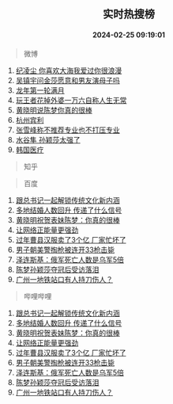 <div align="center"><h2>实时热搜榜</h2><h4>2024-02-25 09:19:01</h4></div>

> 微博  

1. [纪凌尘 你喜欢大海我爱过你很浪漫](https://s.weibo.com/weibo?q=%E7%BA%AA%E5%87%8C%E5%B0%98%20%E4%BD%A0%E5%96%9C%E6%AC%A2%E5%A4%A7%E6%B5%B7%E6%88%91%E7%88%B1%E8%BF%87%E4%BD%A0%E5%BE%88%E6%B5%AA%E6%BC%AB&t=31&band_rank=1&Refer=top)<br />
2. [吴镇宇问金莎愿意和男友演母子吗](https://s.weibo.com/weibo?q=%23%E5%90%B4%E9%95%87%E5%AE%87%E9%97%AE%E9%87%91%E8%8E%8E%E6%84%BF%E6%84%8F%E5%92%8C%E7%94%B7%E5%8F%8B%E6%BC%94%E6%AF%8D%E5%AD%90%E5%90%97%23&t=31&band_rank=2&Refer=top)<br />
3. [龙年第一轮满月](https://s.weibo.com/weibo?q=%23%E9%BE%99%E5%B9%B4%E7%AC%AC%E4%B8%80%E8%BD%AE%E6%BB%A1%E6%9C%88%23&t=31&band_rank=3&Refer=top)<br />
4. [玩王者花掉外婆一万六自称人生无常](https://s.weibo.com/weibo?q=%23%E7%8E%A9%E7%8E%8B%E8%80%85%E8%8A%B1%E6%8E%89%E5%A4%96%E5%A9%86%E4%B8%80%E4%B8%87%E5%85%AD%E8%87%AA%E7%A7%B0%E4%BA%BA%E7%94%9F%E6%97%A0%E5%B8%B8%23&t=31&band_rank=4&Refer=top)<br />
5. [黄晓明说陈梦你真的很棒](https://s.weibo.com/weibo?q=%23%E9%BB%84%E6%99%93%E6%98%8E%E8%AF%B4%E9%99%88%E6%A2%A6%E4%BD%A0%E7%9C%9F%E7%9A%84%E5%BE%88%E6%A3%92%23&t=31&band_rank=5&Refer=top)<br />
6. [杭州宾利](https://s.weibo.com/weibo?q=%E6%9D%AD%E5%B7%9E%E5%AE%BE%E5%88%A9&t=31&band_rank=6&Refer=top)<br />
7. [张雪峰称不推荐专业也不打压专业](https://s.weibo.com/weibo?q=%23%E5%BC%A0%E9%9B%AA%E5%B3%B0%E7%A7%B0%E4%B8%8D%E6%8E%A8%E8%8D%90%E4%B8%93%E4%B8%9A%E4%B9%9F%E4%B8%8D%E6%89%93%E5%8E%8B%E4%B8%93%E4%B8%9A%23&t=31&band_rank=7&Refer=top)<br />
8. [水谷隼 孙颖莎太强了](https://s.weibo.com/weibo?q=%E6%B0%B4%E8%B0%B7%E9%9A%BC%20%E5%AD%99%E9%A2%96%E8%8E%8E%E5%A4%AA%E5%BC%BA%E4%BA%86&t=31&band_rank=8&Refer=top)<br />
9. [韩国医疗](https://s.weibo.com/weibo?q=%E9%9F%A9%E5%9B%BD%E5%8C%BB%E7%96%97&t=31&band_rank=9&Refer=top)<br />

> 知乎  


> 百度  

1. [跟总书记一起解锁传统文化新内涵](https://www.baidu.com/s?wd=%E8%B7%9F%E6%80%BB%E4%B9%A6%E8%AE%B0%E4%B8%80%E8%B5%B7%E8%A7%A3%E9%94%81%E4%BC%A0%E7%BB%9F%E6%96%87%E5%8C%96%E6%96%B0%E5%86%85%E6%B6%B5&sa=fyb_news&rsv_dl=fyb_news)<br />
2. [多地结婚人数回升 传递了什么信号](https://www.baidu.com/s?wd=%E5%A4%9A%E5%9C%B0%E7%BB%93%E5%A9%9A%E4%BA%BA%E6%95%B0%E5%9B%9E%E5%8D%87+%E4%BC%A0%E9%80%92%E4%BA%86%E4%BB%80%E4%B9%88%E4%BF%A1%E5%8F%B7&sa=fyb_news&rsv_dl=fyb_news)<br />
3. [黄晓明祝贺表妹陈梦：你真的很棒](https://www.baidu.com/s?wd=%E9%BB%84%E6%99%93%E6%98%8E%E7%A5%9D%E8%B4%BA%E8%A1%A8%E5%A6%B9%E9%99%88%E6%A2%A6%EF%BC%9A%E4%BD%A0%E7%9C%9F%E7%9A%84%E5%BE%88%E6%A3%92&sa=fyb_news&rsv_dl=fyb_news)<br />
4. [让网络正能量更强劲](https://www.baidu.com/s?wd=%E8%AE%A9%E7%BD%91%E7%BB%9C%E6%AD%A3%E8%83%BD%E9%87%8F%E6%9B%B4%E5%BC%BA%E5%8A%B2&sa=fyb_news&rsv_dl=fyb_news)<br />
5. [过年曹县汉服卖了3个亿 厂家忙坏了](https://www.baidu.com/s?wd=%E8%BF%87%E5%B9%B4%E6%9B%B9%E5%8E%BF%E6%B1%89%E6%9C%8D%E5%8D%96%E4%BA%863%E4%B8%AA%E4%BA%BF+%E5%8E%82%E5%AE%B6%E5%BF%99%E5%9D%8F%E4%BA%86&sa=fyb_news&rsv_dl=fyb_news)<br />
6. [男子朝美警掏枪被连开33枪击毙](https://www.baidu.com/s?wd=%E7%94%B7%E5%AD%90%E6%9C%9D%E7%BE%8E%E8%AD%A6%E6%8E%8F%E6%9E%AA%E8%A2%AB%E8%BF%9E%E5%BC%8033%E6%9E%AA%E5%87%BB%E6%AF%99&sa=fyb_news&rsv_dl=fyb_news)<br />
7. [泽连斯基：俄军死亡人数是乌军5倍](https://www.baidu.com/s?wd=%E6%B3%BD%E8%BF%9E%E6%96%AF%E5%9F%BA%EF%BC%9A%E4%BF%84%E5%86%9B%E6%AD%BB%E4%BA%A1%E4%BA%BA%E6%95%B0%E6%98%AF%E4%B9%8C%E5%86%9B5%E5%80%8D&sa=fyb_news&rsv_dl=fyb_news)<br />
8. [陈梦孙颖莎夺冠后受访落泪](https://www.baidu.com/s?wd=%E9%99%88%E6%A2%A6%E5%AD%99%E9%A2%96%E8%8E%8E%E5%A4%BA%E5%86%A0%E5%90%8E%E5%8F%97%E8%AE%BF%E8%90%BD%E6%B3%AA&sa=fyb_news&rsv_dl=fyb_news)<br />
9. [广州一地铁站口有人持刀伤人？](https://www.baidu.com/s?wd=%E5%B9%BF%E5%B7%9E%E4%B8%80%E5%9C%B0%E9%93%81%E7%AB%99%E5%8F%A3%E6%9C%89%E4%BA%BA%E6%8C%81%E5%88%80%E4%BC%A4%E4%BA%BA%EF%BC%9F&sa=fyb_news&rsv_dl=fyb_news)<br />

> 哔哩哔哩  

1. [跟总书记一起解锁传统文化新内涵](https://www.baidu.com/s?wd=%E8%B7%9F%E6%80%BB%E4%B9%A6%E8%AE%B0%E4%B8%80%E8%B5%B7%E8%A7%A3%E9%94%81%E4%BC%A0%E7%BB%9F%E6%96%87%E5%8C%96%E6%96%B0%E5%86%85%E6%B6%B5&sa=fyb_news&rsv_dl=fyb_news)<br />
2. [多地结婚人数回升 传递了什么信号](https://www.baidu.com/s?wd=%E5%A4%9A%E5%9C%B0%E7%BB%93%E5%A9%9A%E4%BA%BA%E6%95%B0%E5%9B%9E%E5%8D%87+%E4%BC%A0%E9%80%92%E4%BA%86%E4%BB%80%E4%B9%88%E4%BF%A1%E5%8F%B7&sa=fyb_news&rsv_dl=fyb_news)<br />
3. [黄晓明祝贺表妹陈梦：你真的很棒](https://www.baidu.com/s?wd=%E9%BB%84%E6%99%93%E6%98%8E%E7%A5%9D%E8%B4%BA%E8%A1%A8%E5%A6%B9%E9%99%88%E6%A2%A6%EF%BC%9A%E4%BD%A0%E7%9C%9F%E7%9A%84%E5%BE%88%E6%A3%92&sa=fyb_news&rsv_dl=fyb_news)<br />
4. [让网络正能量更强劲](https://www.baidu.com/s?wd=%E8%AE%A9%E7%BD%91%E7%BB%9C%E6%AD%A3%E8%83%BD%E9%87%8F%E6%9B%B4%E5%BC%BA%E5%8A%B2&sa=fyb_news&rsv_dl=fyb_news)<br />
5. [过年曹县汉服卖了3个亿 厂家忙坏了](https://www.baidu.com/s?wd=%E8%BF%87%E5%B9%B4%E6%9B%B9%E5%8E%BF%E6%B1%89%E6%9C%8D%E5%8D%96%E4%BA%863%E4%B8%AA%E4%BA%BF+%E5%8E%82%E5%AE%B6%E5%BF%99%E5%9D%8F%E4%BA%86&sa=fyb_news&rsv_dl=fyb_news)<br />
6. [男子朝美警掏枪被连开33枪击毙](https://www.baidu.com/s?wd=%E7%94%B7%E5%AD%90%E6%9C%9D%E7%BE%8E%E8%AD%A6%E6%8E%8F%E6%9E%AA%E8%A2%AB%E8%BF%9E%E5%BC%8033%E6%9E%AA%E5%87%BB%E6%AF%99&sa=fyb_news&rsv_dl=fyb_news)<br />
7. [泽连斯基：俄军死亡人数是乌军5倍](https://www.baidu.com/s?wd=%E6%B3%BD%E8%BF%9E%E6%96%AF%E5%9F%BA%EF%BC%9A%E4%BF%84%E5%86%9B%E6%AD%BB%E4%BA%A1%E4%BA%BA%E6%95%B0%E6%98%AF%E4%B9%8C%E5%86%9B5%E5%80%8D&sa=fyb_news&rsv_dl=fyb_news)<br />
8. [陈梦孙颖莎夺冠后受访落泪](https://www.baidu.com/s?wd=%E9%99%88%E6%A2%A6%E5%AD%99%E9%A2%96%E8%8E%8E%E5%A4%BA%E5%86%A0%E5%90%8E%E5%8F%97%E8%AE%BF%E8%90%BD%E6%B3%AA&sa=fyb_news&rsv_dl=fyb_news)<br />
9. [广州一地铁站口有人持刀伤人？](https://www.baidu.com/s?wd=%E5%B9%BF%E5%B7%9E%E4%B8%80%E5%9C%B0%E9%93%81%E7%AB%99%E5%8F%A3%E6%9C%89%E4%BA%BA%E6%8C%81%E5%88%80%E4%BC%A4%E4%BA%BA%EF%BC%9F&sa=fyb_news&rsv_dl=fyb_news)<br />
